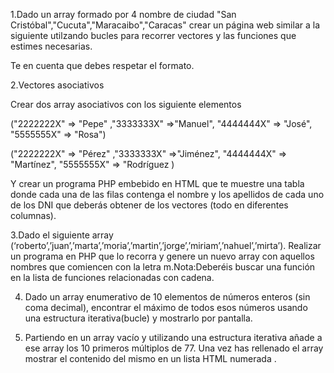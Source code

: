 1.Dado un array formado por 4 nombre de ciudad "San Cristóbal","Cucuta","Maracaibo","Caracas" crear un página web similar a la siguiente utilzando bucles para recorrer vectores y las funciones que estimes necesarias.



Te en cuenta que debes respetar el formato.

 

2.Vectores asociativos

Crear dos array asociativos con los siguiente elementos

("2222222X" => "Pepe" ,"3333333X" =>"Manuel", "4444444X" => "José", "5555555X" => "Rosa")

("2222222X" => "Pérez" ,"3333333X" =>"Jiménez", "4444444X" => "Martínez", "5555555X" => "Rodríguez )

Y crear un programa PHP embebido en HTML que te muestre una tabla donde cada una de las filas contenga el nombre y los apellidos de cada uno de los DNI que deberás obtener de los vectores (todo en diferentes columnas).

3.Dado el siguiente array (‘roberto’,’juan’,’marta’,’moria’,’martin’,’jorge’,’miriam’,’nahuel’,’mirta’). Realizar un programa en PHP que lo recorra y genere un nuevo array con aquellos nombres que comiencen con la letra m.Nota:Deberéis buscar una función en la lista de funciones relacionadas con cadena.

4. Dado un array enumerativo de 10 elementos de números enteros (sin coma decimal), encontrar el máximo de todos esos números usando una estructura iterativa(bucle) y mostrarlo por pantalla.

5. Partiendo en un array vacío y utilizando una estructura iterativa añade a ese array los 10 primeros múltiplos de 77. Una vez has rellenado el array mostrar el contenido del mismo en un lista HTML numerada .